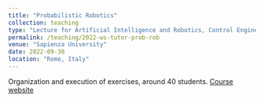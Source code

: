 ```yaml
---
title: "Probabilistic Robotics"
collection: teaching
type: "Lecture for Artificial Intelligence and Robotics, Control Engineering master students"
permalink: /teaching/2022-ws-tutor-prob-rob
venue: "Sapienza University"
date: 2022-09-30
location: "Rome, Italy"
---
```


Organization and execution of exercises, around 40 students. [Course website](https://sites.google.com/diag.uniroma1.it/probabilistic-robotics-2022-23/home)
